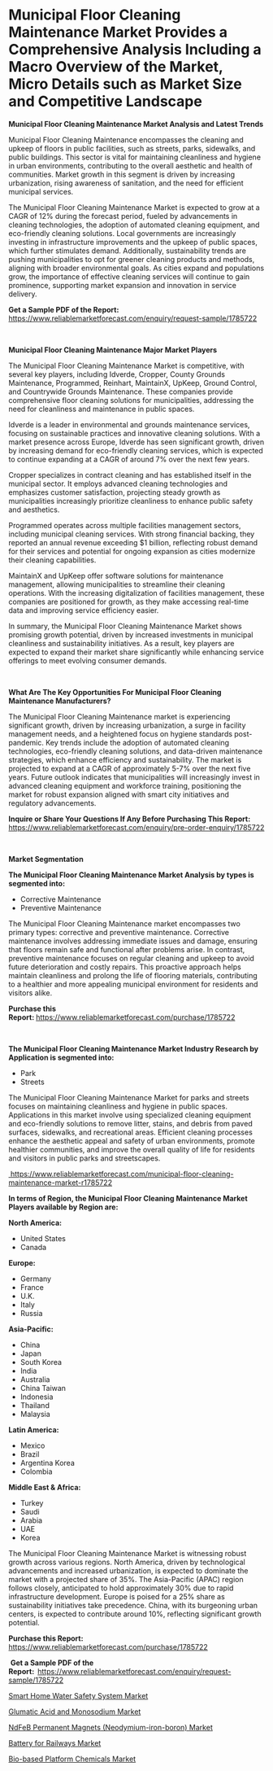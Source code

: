 <p><h1>Municipal Floor Cleaning Maintenance Market Provides a Comprehensive Analysis Including a Macro Overview of the Market, Micro Details such as Market Size and Competitive Landscape</h1></p><p><strong>Municipal Floor Cleaning Maintenance Market Analysis and Latest Trends</strong></p>
<p><p>Municipal Floor Cleaning Maintenance encompasses the cleaning and upkeep of floors in public facilities, such as streets, parks, sidewalks, and public buildings. This sector is vital for maintaining cleanliness and hygiene in urban environments, contributing to the overall aesthetic and health of communities. Market growth in this segment is driven by increasing urbanization, rising awareness of sanitation, and the need for efficient municipal services. </p><p>The Municipal Floor Cleaning Maintenance Market is expected to grow at a CAGR of 12% during the forecast period, fueled by advancements in cleaning technologies, the adoption of automated cleaning equipment, and eco-friendly cleaning solutions. Local governments are increasingly investing in infrastructure improvements and the upkeep of public spaces, which further stimulates demand. Additionally, sustainability trends are pushing municipalities to opt for greener cleaning products and methods, aligning with broader environmental goals. As cities expand and populations grow, the importance of effective cleaning services will continue to gain prominence, supporting market expansion and innovation in service delivery.</p></p>
<p><strong>Get a Sample PDF of the Report:&nbsp;</strong> <a href="https://www.reliablemarketforecast.com/enquiry/request-sample/1785722?utm_campaign=1545&utm_medium=2&utm_source=Github&utm_content=ia&utm_term=13102024&utm_id=municipal-floor-cleaning-maintenance">https://www.reliablemarketforecast.com/enquiry/request-sample/1785722</a></p>
<p>&nbsp;</p>
<p><strong>Municipal Floor Cleaning Maintenance Major Market Players</strong></p>
<p><p>The Municipal Floor Cleaning Maintenance Market is competitive, with several key players, including Idverde, Cropper, County Grounds Maintenance, Programmed, Reinhart, MaintainX, UpKeep, Ground Control, and Countrywide Grounds Maintenance. These companies provide comprehensive floor cleaning solutions for municipalities, addressing the need for cleanliness and maintenance in public spaces.</p><p>Idverde is a leader in environmental and grounds maintenance services, focusing on sustainable practices and innovative cleaning solutions. With a market presence across Europe, Idverde has seen significant growth, driven by increasing demand for eco-friendly cleaning services, which is expected to continue expanding at a CAGR of around 7% over the next few years.</p><p>Cropper specializes in contract cleaning and has established itself in the municipal sector. It employs advanced cleaning technologies and emphasizes customer satisfaction, projecting steady growth as municipalities increasingly prioritize cleanliness to enhance public safety and aesthetics.</p><p>Programmed operates across multiple facilities management sectors, including municipal cleaning services. With strong financial backing, they reported an annual revenue exceeding $1 billion, reflecting robust demand for their services and potential for ongoing expansion as cities modernize their cleaning capabilities.</p><p>MaintainX and UpKeep offer software solutions for maintenance management, allowing municipalities to streamline their cleaning operations. With the increasing digitalization of facilities management, these companies are positioned for growth, as they make accessing real-time data and improving service efficiency easier.</p><p>In summary, the Municipal Floor Cleaning Maintenance Market shows promising growth potential, driven by increased investments in municipal cleanliness and sustainability initiatives. As a result, key players are expected to expand their market share significantly while enhancing service offerings to meet evolving consumer demands.</p></p>
<p>&nbsp;</p>
<p><strong>What Are The Key Opportunities For Municipal Floor Cleaning Maintenance Manufacturers?</strong></p>
<p><p>The Municipal Floor Cleaning Maintenance market is experiencing significant growth, driven by increasing urbanization, a surge in facility management needs, and a heightened focus on hygiene standards post-pandemic. Key trends include the adoption of automated cleaning technologies, eco-friendly cleaning solutions, and data-driven maintenance strategies, which enhance efficiency and sustainability. The market is projected to expand at a CAGR of approximately 5-7% over the next five years. Future outlook indicates that municipalities will increasingly invest in advanced cleaning equipment and workforce training, positioning the market for robust expansion aligned with smart city initiatives and regulatory advancements.</p></p>
<p><strong>Inquire or Share Your Questions If Any Before Purchasing This Report:</strong> <a href="https://www.reliablemarketforecast.com/enquiry/pre-order-enquiry/1785722?utm_campaign=1545&utm_medium=2&utm_source=Github&utm_content=ia&utm_term=13102024&utm_id=municipal-floor-cleaning-maintenance">https://www.reliablemarketforecast.com/enquiry/pre-order-enquiry/1785722</a></p>
<p>&nbsp;</p>
<p><strong>Market Segmentation</strong></p>
<p><strong>The Municipal Floor Cleaning Maintenance Market Analysis by types is segmented into:</strong></p>
<p><ul><li>Corrective Maintenance</li><li>Preventive Maintenance</li></ul></p>
<p><p>The Municipal Floor Cleaning Maintenance market encompasses two primary types: corrective and preventive maintenance. Corrective maintenance involves addressing immediate issues and damage, ensuring that floors remain safe and functional after problems arise. In contrast, preventive maintenance focuses on regular cleaning and upkeep to avoid future deterioration and costly repairs. This proactive approach helps maintain cleanliness and prolong the life of flooring materials, contributing to a healthier and more appealing municipal environment for residents and visitors alike.</p></p>
<p><strong>Purchase this Report:&nbsp;</strong><a href="https://www.reliablemarketforecast.com/purchase/1785722?utm_campaign=1545&utm_medium=2&utm_source=Github&utm_content=ia&utm_term=13102024&utm_id=municipal-floor-cleaning-maintenance">https://www.reliablemarketforecast.com/purchase/1785722</a></p>
<p>&nbsp;</p>
<p><strong>The Municipal Floor Cleaning Maintenance Market Industry Research by Application is segmented into:</strong></p>
<p><ul><li>Park</li><li>Streets</li></ul></p>
<p><p>The Municipal Floor Cleaning Maintenance Market for parks and streets focuses on maintaining cleanliness and hygiene in public spaces. Applications in this market involve using specialized cleaning equipment and eco-friendly solutions to remove litter, stains, and debris from paved surfaces, sidewalks, and recreational areas. Efficient cleaning processes enhance the aesthetic appeal and safety of urban environments, promote healthier communities, and improve the overall quality of life for residents and visitors in public parks and streetscapes.</p></p>
<p><a href="https://www.reliablemarketforecast.com/municipal-floor-cleaning-maintenance-market-r1785722?utm_campaign=1545&utm_medium=2&utm_source=Github&utm_content=ia&utm_term=13102024&utm_id=municipal-floor-cleaning-maintenance">&nbsp;https://www.reliablemarketforecast.com/municipal-floor-cleaning-maintenance-market-r1785722</a></p>
<p><strong>In terms of Region, the Municipal Floor Cleaning Maintenance Market Players available by Region are:</strong></p>
<p>
    <p> <strong> North America: </strong>
        <ul>
            <li>United States</li>
            <li>Canada</li>
        </ul>
        </p> 
    <p> <strong> Europe: </strong>
        <ul>
            <li>Germany</li>
            <li>France</li>
            <li>U.K.</li>
            <li>Italy</li>
            <li>Russia</li>
        </ul>
        </p> 
    <p> <strong> Asia-Pacific: </strong>
        <ul>
            <li>China</li>
            <li>Japan</li>
            <li>South Korea</li>
            <li>India</li>
            <li>Australia</li>
            <li>China Taiwan</li>
            <li>Indonesia</li>
            <li>Thailand</li>
            <li>Malaysia</li>
        </ul>
        </p> 
    <p> <strong> Latin America: </strong>
        <ul>
            <li>Mexico</li>
            <li>Brazil</li>
            <li>Argentina Korea</li>
            <li>Colombia</li>
        </ul>
        </p> 
    <p> <strong> Middle East & Africa: </strong>
        <ul>
            <li>Turkey</li>
            <li>Saudi</li>
            <li>Arabia</li>
            <li>UAE</li>
            <li>Korea</li>
        </ul>
    </p>
    </p>
<p><p>The Municipal Floor Cleaning Maintenance Market is witnessing robust growth across various regions. North America, driven by technological advancements and increased urbanization, is expected to dominate the market with a projected share of 35%. The Asia-Pacific (APAC) region follows closely, anticipated to hold approximately 30% due to rapid infrastructure development. Europe is poised for a 25% share as sustainability initiatives take precedence. China, with its burgeoning urban centers, is expected to contribute around 10%, reflecting significant growth potential.</p></p>
<p><strong>Purchase this Report: </strong><a href="https://www.reliablemarketforecast.com/purchase/1785722?utm_campaign=1545&utm_medium=2&utm_source=Github&utm_content=ia&utm_term=13102024&utm_id=municipal-floor-cleaning-maintenance">https://www.reliablemarketforecast.com/purchase/1785722</a></p>
<p>&nbsp;<strong>Get a Sample PDF of the Report:&nbsp;&nbsp;</strong><a href="https://www.reliablemarketforecast.com/enquiry/request-sample/1785722?utm_campaign=1545&utm_medium=2&utm_source=Github&utm_content=ia&utm_term=13102024&utm_id=municipal-floor-cleaning-maintenance">https://www.reliablemarketforecast.com/enquiry/request-sample/1785722</a></p>
<p><strong></strong></p>
<p><p><a href="https://github.com/AshrafKhan865/Market-Research-Report-List-1/blob/main/smart-home-water-safety-system-market.md?utm_campaign=1545&utm_medium=2&utm_source=Github&utm_content=ia&utm_term=13102024&utm_id=municipal-floor-cleaning-maintenance">Smart Home Water Safety System Market</a></p><p><a href="https://www.linkedin.com/pulse/emerging-glumatic-acid-monosodium-market-opportunities-analysis-a3j0c?utm_campaign=1545&utm_medium=2&utm_source=Github&utm_content=ia&utm_term=13102024&utm_id=municipal-floor-cleaning-maintenance">Glumatic Acid and Monosodium Market</a></p><p><a href="https://www.linkedin.com/pulse/ndfeb-permanent-magnets-neodymium-iron-boron-market-maturity-analysis-aca9f?utm_campaign=1545&utm_medium=2&utm_source=Github&utm_content=ia&utm_term=13102024&utm_id=municipal-floor-cleaning-maintenance">NdFeB Permanent Magnets (Neodymium-iron-boron) Market</a></p><p><a href="https://www.linkedin.com/pulse/market-forecast-global-battery-railways-trends-impact-analysis-3brof?utm_campaign=1545&utm_medium=2&utm_source=Github&utm_content=ia&utm_term=13102024&utm_id=municipal-floor-cleaning-maintenance">Battery for Railways Market</a></p><p><a href="https://www.linkedin.com/pulse/comprehensive-bio-based-platform-chemicals-market-report-regional-vb6tf?utm_campaign=1545&utm_medium=2&utm_source=Github&utm_content=ia&utm_term=13102024&utm_id=municipal-floor-cleaning-maintenance">Bio-based Platform Chemicals Market</a></p></p>